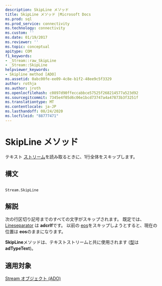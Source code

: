 ```yaml
---
description: SkipLine メソッド
title: SkipLine メソッド |Microsoft Docs
ms.prod: sql
ms.prod_service: connectivity
ms.technology: connectivity
ms.custom: ''
ms.date: 01/19/2017
ms.reviewer: ''
ms.topic: conceptual
apitype: COM
f1_keywords:
- _Stream::raw_SkipLine
- _Stream::SkipLine
helpviewer_keywords:
- Skipline method [ADO]
ms.assetid: 0abc00fe-ee09-4c8e-b1f2-48ee9c5f3329
author: rothja
ms.author: jroth
ms.openlocfilehash: c0897d90ffeccabbce57525f268214577a523d92
ms.sourcegitcommit: 7345e4f05d6c06e1bcd73747a4a47873b3f3251f
ms.translationtype: MT
ms.contentlocale: ja-JP
ms.lasthandoff: 08/24/2020
ms.locfileid: "88777471"
---
```

# <a name="skipline-method"></a>SkipLine メソッド
テキスト [ストリーム](./stream-object-ado.md)を読み取るときに、1行全体をスキップします。  
  
## <a name="syntax"></a>構文  
  
```  
  
Stream.SkipLine  
```  
  
## <a name="remarks"></a>解説  
 次の行区切り記号までのすべての文字がスキップされます。 既定では、 [Lineseparator](./lineseparator-property-ado.md) は **adcrlf**です。 以前の [eos](./eos-property.md)をスキップしようとすると、現在の位置は **eos**のままになります。  
  
 **SkipLine**メソッドは、テキストストリームと共に使用されます ([型](./type-property-ado-stream.md)は**adTypeText**)。  
  
## <a name="applies-to"></a>適用対象  
 [Stream オブジェクト (ADO)](./stream-object-ado.md)